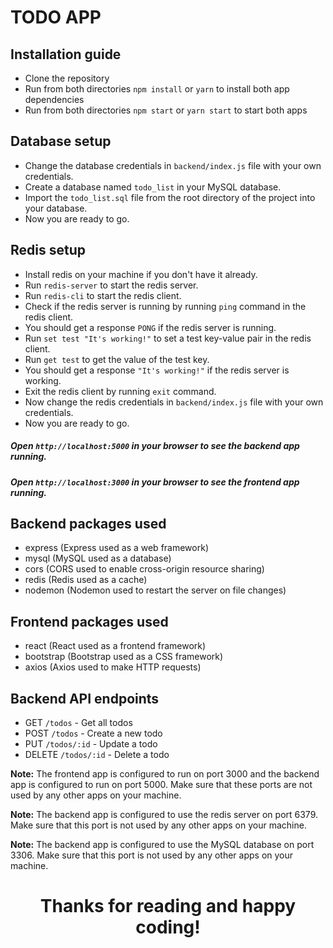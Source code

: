# TODO APP

## Installation guide

- Clone the repository
- Run from both directories `npm install` or `yarn` to install both app dependencies
- Run from both directories `npm start` or `yarn start` to start both apps

## Database setup

- Change the database credentials in `backend/index.js` file with your own credentials.
- Create a database named `todo_list` in your MySQL database.
- Import the `todo_list.sql` file from the root directory of the project into your database.
- Now you are ready to go.

## Redis setup

- Install redis on your machine if you don't have it already.
- Run `redis-server` to start the redis server.
- Run `redis-cli` to start the redis client.
- Check if the redis server is running by running `ping` command in the redis client.
- You should get a response `PONG` if the redis server is running.
- Run `set test "It's working!"` to set a test key-value pair in the redis client.
- Run `get test` to get the value of the test key.
- You should get a response `"It's working!"` if the redis server is working.
- Exit the redis client by running `exit` command.
- Now change the redis credentials in `backend/index.js` file with your own credentials.
- Now you are ready to go.

##### Open `http://localhost:5000` in your browser to see the backend app running.

##### Open `http://localhost:3000` in your browser to see the frontend app running.

## Backend packages used

- express (Express used as a web framework)
- mysql (MySQL used as a database)
- cors (CORS used to enable cross-origin resource sharing)
- redis (Redis used as a cache)
- nodemon (Nodemon used to restart the server on file changes)

## Frontend packages used

- react (React used as a frontend framework)
- bootstrap (Bootstrap used as a CSS framework)
- axios (Axios used to make HTTP requests)

## Backend API endpoints

- GET `/todos` - Get all todos
- POST `/todos` - Create a new todo
- PUT `/todos/:id` - Update a todo
- DELETE `/todos/:id` - Delete a todo

**Note:** The frontend app is configured to run on port 3000 and the backend app is configured to run on port 5000. Make
sure that these ports are not used by any other apps on your machine.

**Note:** The backend app is configured to use the redis server on port 6379. Make sure that this port is not used by
any other apps on your machine.

**Note:** The backend app is configured to use the MySQL database on port 3306. Make sure that this port is not used by
any other apps on your machine.


<h1 style="text-align: center;">
    Thanks for reading and happy coding!
</h1>





